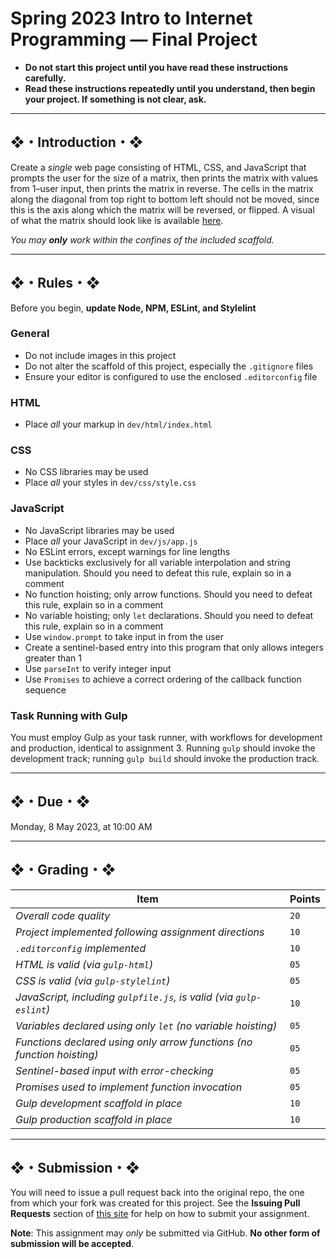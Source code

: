 # Spring 2023 Intro to Internet Programming — Final Project

* **Do not start this project until you have read these instructions carefully.**
* **Read these instructions repeatedly until you understand, then begin your project. If something is not clear, ask.**

---

## ❖・Introduction・❖

Create a *single* web page consisting of HTML, CSS, and JavaScript that prompts the user for the size of a matrix, then prints the matrix with values from 1–user input, then prints the matrix in reverse. The cells in the matrix along the diagonal from top right to bottom left should not be moved, since this is the axis along which the matrix will be reversed, or flipped. A visual of what the matrix should look like is available [here](http://vanegas.cs.hartford.edu/uploads/videos/flipping-a-matrix-along-a-diagonal.mp4).

_You may **only** work within the confines of the included scaffold._

---

## ❖・Rules・❖

Before you begin, **update Node, NPM, ESLint, and Stylelint**

### General

* Do not include images in this project
* Do not alter the scaffold of this project, especially the `.gitignore` files
* Ensure your editor is configured to use the enclosed `.editorconfig` file

### HTML

* Place *all* your markup in `dev/html/index.html`

### CSS

* No CSS libraries may be used
* Place *all* your styles in `dev/css/style.css`

### JavaScript

* No JavaScript libraries may be used
* Place *all* your JavaScript in `dev/js/app.js`
* No ESLint errors, except warnings for line lengths
* Use backticks exclusively for all variable interpolation and string manipulation. Should you need to defeat this rule, explain so in a comment
* No function hoisting; only arrow functions. Should you need to defeat this rule, explain so in a comment
* No variable hoisting; only `let` declarations. Should you need to defeat this rule, explain so in a comment
* Use `window.prompt` to take input in from the user
* Create a sentinel-based entry into this program that only allows integers greater than 1
* Use `parseInt` to verify integer input
* Use `Promises` to achieve a correct ordering of the callback function sequence

### Task Running with Gulp

You must employ Gulp as your task runner, with workflows for development and production, identical to assignment 3. Running `gulp` should invoke the development track; running `gulp build` should invoke the production track.

---

## ❖・Due・❖

Monday, 8 May 2023, at 10:00 AM

---

## ❖・Grading・❖

| Item                                                                   | Points |
|------------------------------------------------------------------------|--------|
| *Overall code quality*                                                 | `20`   |
| *Project implemented following assignment directions*                  | `10`   |
| *`.editorconfig` implemented*                                          | `10`   |
| *HTML is valid (via `gulp-html`)*                                      | `05`   |
| *CSS is valid (via `gulp-stylelint`)*                                  | `05`   |
| *JavaScript, including `gulpfile.js`, is valid (via `gulp-eslint`)*    | `10`   |
| *Variables declared using only `let` (no variable hoisting)*           | `05`   |
| *Functions declared using only arrow functions (no function hoisting)* | `05`   |
| *Sentinel-based input with error-checking*                             | `05`   |
| *Promises used to implement function invocation*                       | `05`   |
| *Gulp development scaffold in place*                                   | `10`   |
| *Gulp production scaffold in place*                                    | `10`   |

---

## ❖・Submission・❖

You will need to issue a pull request back into the original repo, the one from which your fork was created for this project. See the **Issuing Pull Requests** section of [this site](http://code-warrior.github.io/tutorials/git/github/index.html) for help on how to submit your assignment.

**Note**: This assignment may *only* be submitted via GitHub. **No other form of submission will be accepted**.
